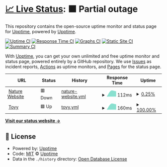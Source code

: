 # [📈 Live Status](https://status.naturehotels.tk): <!--live status--> **🟧 Partial outage**

This repository contains the open-source uptime monitor and status page for [Upptime](https://upptime.js.org), powered by [Upptime](https://github.com/upptime/upptime).

[![Uptime CI](https://github.com/Thisisnotharry/statuspage/workflows/Uptime%20CI/badge.svg)](https://github.com/Thisisnotharry/statuspage/actions?query=workflow%3A%22Uptime+CI%22)
[![Response Time CI](https://github.com/Thisisnotharry/statuspage/workflows/Response%20Time%20CI/badge.svg)](https://github.com/Thisisnotharry/statuspage/actions?query=workflow%3A%22Response+Time+CI%22)
[![Graphs CI](https://github.com/Thisisnotharry/statuspage/workflows/Graphs%20CI/badge.svg)](https://github.com/Thisisnotharry/statuspage/actions?query=workflow%3A%22Graphs+CI%22)
[![Static Site CI](https://github.com/Thisisnotharry/statuspage/workflows/Static%20Site%20CI/badge.svg)](https://github.com/Thisisnotharry/statuspage/actions?query=workflow%3A%22Static+Site+CI%22)
[![Summary CI](https://github.com/Thisisnotharry/statuspage/workflows/Summary%20CI/badge.svg)](https://github.com/Thisisnotharry/statuspage/actions?query=workflow%3A%22Summary+CI%22)

With [Upptime](https://upptime.js.org), you can get your own unlimited and free uptime monitor and status page, powered entirely by a GitHub repository. We use [Issues](https://github.com/upptime/upptime/issues) as incident reports, [Actions](https://github.com/Thisisnotharry/statuspage/actions) as uptime monitors, and [Pages](https://status.naturehotels.tk) for the status page.

<!--start: status pages-->
<!-- This summary is generated by Upptime (https://github.com/upptime/upptime) -->
<!-- Do not edit this manually, your changes will be overwritten -->
<!-- prettier-ignore -->
| URL | Status | History | Response Time | Uptime |
| --- | ------ | ------- | ------------- | ------ |
| <img alt="" src="https://favicons.githubusercontent.com/naturehotels.site" height="13"> [Nature Website](https://naturehotels.site) | 🟥 Down | [nature-website.yml](https://github.com/Thisisnotharry/statuspage/commits/HEAD/history/nature-website.yml) | <details><summary><img alt="Response time graph" src="./graphs/nature-website/response-time-week.png" height="20"> 112ms</summary><br><a href="https://status.naturehotels.tk/history/nature-website"><img alt="Response time 112" src="https://img.shields.io/endpoint?url=https%3A%2F%2Fraw.githubusercontent.com%2FThisisnotharry%2Fstatuspage%2FHEAD%2Fapi%2Fnature-website%2Fresponse-time.json"></a><br><a href="https://status.naturehotels.tk/history/nature-website"><img alt="24-hour response time 112" src="https://img.shields.io/endpoint?url=https%3A%2F%2Fraw.githubusercontent.com%2FThisisnotharry%2Fstatuspage%2FHEAD%2Fapi%2Fnature-website%2Fresponse-time-day.json"></a><br><a href="https://status.naturehotels.tk/history/nature-website"><img alt="7-day response time 112" src="https://img.shields.io/endpoint?url=https%3A%2F%2Fraw.githubusercontent.com%2FThisisnotharry%2Fstatuspage%2FHEAD%2Fapi%2Fnature-website%2Fresponse-time-week.json"></a><br><a href="https://status.naturehotels.tk/history/nature-website"><img alt="30-day response time 112" src="https://img.shields.io/endpoint?url=https%3A%2F%2Fraw.githubusercontent.com%2FThisisnotharry%2Fstatuspage%2FHEAD%2Fapi%2Fnature-website%2Fresponse-time-month.json"></a><br><a href="https://status.naturehotels.tk/history/nature-website"><img alt="1-year response time 112" src="https://img.shields.io/endpoint?url=https%3A%2F%2Fraw.githubusercontent.com%2FThisisnotharry%2Fstatuspage%2FHEAD%2Fapi%2Fnature-website%2Fresponse-time-year.json"></a></details> | <details><summary><a href="https://status.naturehotels.tk/history/nature-website">0.25%</a></summary><a href="https://status.naturehotels.tk/history/nature-website"><img alt="All-time uptime 0.25%" src="https://img.shields.io/endpoint?url=https%3A%2F%2Fraw.githubusercontent.com%2FThisisnotharry%2Fstatuspage%2FHEAD%2Fapi%2Fnature-website%2Fuptime.json"></a><br><a href="https://status.naturehotels.tk/history/nature-website"><img alt="24-hour uptime 0.25%" src="https://img.shields.io/endpoint?url=https%3A%2F%2Fraw.githubusercontent.com%2FThisisnotharry%2Fstatuspage%2FHEAD%2Fapi%2Fnature-website%2Fuptime-day.json"></a><br><a href="https://status.naturehotels.tk/history/nature-website"><img alt="7-day uptime 0.25%" src="https://img.shields.io/endpoint?url=https%3A%2F%2Fraw.githubusercontent.com%2FThisisnotharry%2Fstatuspage%2FHEAD%2Fapi%2Fnature-website%2Fuptime-week.json"></a><br><a href="https://status.naturehotels.tk/history/nature-website"><img alt="30-day uptime 0.25%" src="https://img.shields.io/endpoint?url=https%3A%2F%2Fraw.githubusercontent.com%2FThisisnotharry%2Fstatuspage%2FHEAD%2Fapi%2Fnature-website%2Fuptime-month.json"></a><br><a href="https://status.naturehotels.tk/history/nature-website"><img alt="1-year uptime 0.25%" src="https://img.shields.io/endpoint?url=https%3A%2F%2Fraw.githubusercontent.com%2FThisisnotharry%2Fstatuspage%2FHEAD%2Fapi%2Fnature-website%2Fuptime-year.json"></a></details>
| <img alt="" src="https://favicons.githubusercontent.com/tovy.naturehotels.site" height="13"> [Tovy](https://tovy.naturehotels.site) | 🟩 Up | [tovy.yml](https://github.com/Thisisnotharry/statuspage/commits/HEAD/history/tovy.yml) | <details><summary><img alt="Response time graph" src="./graphs/tovy/response-time-week.png" height="20"> 160ms</summary><br><a href="https://status.naturehotels.tk/history/tovy"><img alt="Response time 160" src="https://img.shields.io/endpoint?url=https%3A%2F%2Fraw.githubusercontent.com%2FThisisnotharry%2Fstatuspage%2FHEAD%2Fapi%2Ftovy%2Fresponse-time.json"></a><br><a href="https://status.naturehotels.tk/history/tovy"><img alt="24-hour response time 160" src="https://img.shields.io/endpoint?url=https%3A%2F%2Fraw.githubusercontent.com%2FThisisnotharry%2Fstatuspage%2FHEAD%2Fapi%2Ftovy%2Fresponse-time-day.json"></a><br><a href="https://status.naturehotels.tk/history/tovy"><img alt="7-day response time 160" src="https://img.shields.io/endpoint?url=https%3A%2F%2Fraw.githubusercontent.com%2FThisisnotharry%2Fstatuspage%2FHEAD%2Fapi%2Ftovy%2Fresponse-time-week.json"></a><br><a href="https://status.naturehotels.tk/history/tovy"><img alt="30-day response time 160" src="https://img.shields.io/endpoint?url=https%3A%2F%2Fraw.githubusercontent.com%2FThisisnotharry%2Fstatuspage%2FHEAD%2Fapi%2Ftovy%2Fresponse-time-month.json"></a><br><a href="https://status.naturehotels.tk/history/tovy"><img alt="1-year response time 160" src="https://img.shields.io/endpoint?url=https%3A%2F%2Fraw.githubusercontent.com%2FThisisnotharry%2Fstatuspage%2FHEAD%2Fapi%2Ftovy%2Fresponse-time-year.json"></a></details> | <details><summary><a href="https://status.naturehotels.tk/history/tovy">100.00%</a></summary><a href="https://status.naturehotels.tk/history/tovy"><img alt="All-time uptime 100.00%" src="https://img.shields.io/endpoint?url=https%3A%2F%2Fraw.githubusercontent.com%2FThisisnotharry%2Fstatuspage%2FHEAD%2Fapi%2Ftovy%2Fuptime.json"></a><br><a href="https://status.naturehotels.tk/history/tovy"><img alt="24-hour uptime 100.00%" src="https://img.shields.io/endpoint?url=https%3A%2F%2Fraw.githubusercontent.com%2FThisisnotharry%2Fstatuspage%2FHEAD%2Fapi%2Ftovy%2Fuptime-day.json"></a><br><a href="https://status.naturehotels.tk/history/tovy"><img alt="7-day uptime 100.00%" src="https://img.shields.io/endpoint?url=https%3A%2F%2Fraw.githubusercontent.com%2FThisisnotharry%2Fstatuspage%2FHEAD%2Fapi%2Ftovy%2Fuptime-week.json"></a><br><a href="https://status.naturehotels.tk/history/tovy"><img alt="30-day uptime 100.00%" src="https://img.shields.io/endpoint?url=https%3A%2F%2Fraw.githubusercontent.com%2FThisisnotharry%2Fstatuspage%2FHEAD%2Fapi%2Ftovy%2Fuptime-month.json"></a><br><a href="https://status.naturehotels.tk/history/tovy"><img alt="1-year uptime 100.00%" src="https://img.shields.io/endpoint?url=https%3A%2F%2Fraw.githubusercontent.com%2FThisisnotharry%2Fstatuspage%2FHEAD%2Fapi%2Ftovy%2Fuptime-year.json"></a></details>

<!--end: status pages-->

[**Visit our status website →**](https://status.naturehotels.tk)

## 📄 License

- Powered by: [Upptime](https://github.com/upptime/upptime)
- Code: [MIT](./LICENSE) © [Upptime](https://upptime.js.org)
- Data in the `./history` directory: [Open Database License](https://opendatacommons.org/licenses/odbl/1-0/)
